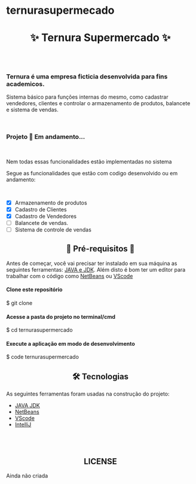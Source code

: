 # ternurasupermecado
<h1 align="center">✨ Ternura Supermercado ✨</h1>
<br />  
<br />
<h3>Ternura é uma empresa ficticia desenvolvida para fins academicos.</h3>
<p>Sistema básico para funções internas do mesmo, como cadastrar vendedores, clientes e controlar o armazenamento de produtos, balancete e sistema de vendas.</p>

<br />

<h3> 
	Projeto 🚀 Em andamento...  
</h3>
<br />
<p>Nem todas essas funcionalidades estão implementadas no sistema<p/>
<p>Segue as funcionalidades que estão com codigo desenvolvido ou em andamento:</p>
<br/>

 
  
- [x] Armazenamento de produtos
- [x] Cadastro de Clientes
- [x] Cadastro de Vendedores
- [ ] Balancete de vendas.
- [ ] Sistema de controle de vendas

<h2 align="center">🚧 Pré-requisitos 🚧  </h2>

Antes de começar, você vai precisar ter instalado em sua máquina as seguintes ferramentas:
[JAVA e JDK](https://www.oracle.com/br/java/technologies/javase/javase-jdk8-downloads.html). 
Além disto é bom ter um editor para trabalhar com o código como [NetBeans](https://www.oracle.com/technetwork/pt/java/javase/downloads/jdk-netbeans-jsp-3413153-ptb.html) ou [VScode](https://code.visualstudio.com)
<br/>
 <h4> Clone este repositório</h4> 
$ git clone <https://github.com/tgmarinho/nlw1>

 <h4> Acesse a pasta do projeto no terminal/cmd</h4> 
$ cd ternurasupermercado

 <h4> Execute a aplicação em modo de desenvolvimento</h4> 
$ code ternurasupermercado
<br/>
<h2 align="center">🛠 Tecnologias</h2>

As seguintes ferramentas foram usadas na construção do projeto:

- [JAVA JDK](https://www.oracle.com/br/java/technologies/javase/javase-jdk8-downloads.html)
- [NetBeans](https://www.oracle.com/technetwork/pt/java/javase/downloads/jdk-netbeans-jsp-3413153-ptb.html)
- [VScode](https://code.visualstudio.com)
- [IntelliJ](https://www.jetbrains.com/pt-br/idea/)
<br/>
<br/>
<h2 align="center"> LICENSE </h2>
Ainda não criada
